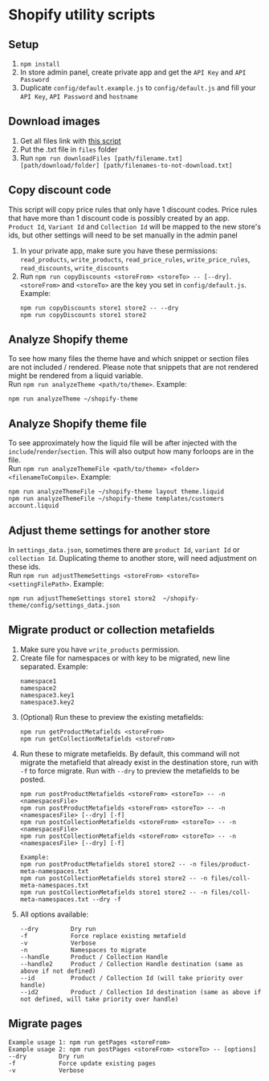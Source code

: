 # Shopify utility scripts

## Setup
1. `npm install`
2. In store admin panel, create private app and get the `API Key` and `API Password`
3. Duplicate `config/default.example.js` to `config/default.js` and fill your `API Key`, `API Password` and `hostname`

## Download images
1. Get all files link with [this script](https://gist.github.com/freakdesign/a1636414cce682c2c444#file-get-all-files-from-shopify-admin-js)
2. Put the .txt file in `files` folder
3. Run `npm run downloadFiles [path/filename.txt] [path/download/folder] [path/filenames-to-not-download.txt]`

## Copy discount code
This script will copy price rules that only have 1 discount codes.
Price rules that have more than 1 discount code is possibly created by an app.<br>
`Product Id`, `Variant Id` and `Collection Id` will be mapped to the new store's ids, but other settings will need to be set manually in the admin panel
1. In your private app, make sure you have these permissions: `read_products`, `write_products`, `read_price_rules`, `write_price_rules`, `read_discounts`, `write_discounts`
2. Run `npm run copyDiscounts <storeFrom> <storeTo> -- [--dry]`. `<storeFrom>` and `<storeTo>` are the key you set in `config/default.js`. Example:
	```
	npm run copyDiscounts store1 store2 -- --dry
	npm run copyDiscounts store1 store2
	```

## Analyze Shopify theme
To see how many files the theme have and which snippet or section files are not included / rendered.
Please note that snippets that are not rendered might be rendered from a liquid variable.<br>
Run `npm run analyzeTheme <path/to/theme>`. Example:
```
npm run analyzeTheme ~/shopify-theme
```

## Analyze Shopify theme file
To see approximately how the liquid file will be after injected with the `include`/`render`/`section`.
This will also output how many forloops are in the file.<br>
Run `npm run analyzeThemeFile <path/to/theme> <folder> <filenameToCompile>`. Example:
```
npm run analyzeThemeFile ~/shopify-theme layout theme.liquid
npm run analyzeThemeFile ~/shopify-theme templates/customers account.liquid
```

## Adjust theme settings for another store
In `settings_data.json`, sometimes there are `product Id`, `variant Id` or `collection Id`.
Duplicating theme to another store, will need adjustment on these ids.<br>
Run `npm run adjustThemeSettings <storeFrom> <storeTo> <settingFilePath>`. Example:
```
npm run adjustThemeSettings store1 store2  ~/shopify-theme/config/settings_data.json
```

## Migrate product or collection metafields
1. Make sure you have `write_products` permission.
2. Create file for namespaces or with key to be migrated, new line separated. Example:
	```
	namespace1
	namespace2
	namespace3.key1
	namespace3.key2
	```
3. (Optional) Run these to preview the existing metafields:
	```
	npm run getProductMetafields <storeFrom>
	npm run getCollectionMetafields <storeFrom>
	```
5. Run these to migrate metafields. By default, this command will not migrate the metafield that already exist in the destination store, run with `-f` to force migrate. Run with `--dry` to preview the metafields to be posted.
	```
	npm run postProductMetafields <storeFrom> <storeTo> -- -n <namespacesFile>
	npm run postProductMetafields <storeFrom> <storeTo> -- -n <namespacesFile> [--dry] [-f]
	npm run postCollectionMetafields <storeFrom> <storeTo> -- -n <namespacesFile>
	npm run postCollectionMetafields <storeFrom> <storeTo> -- -n <namespacesFile> [--dry] [-f]

	Example:
	npm run postProductMetafields store1 store2 -- -n files/product-meta-namespaces.txt
	npm run postCollectionMetafields store1 store2 -- -n files/coll-meta-namespaces.txt
	npm run postCollectionMetafields store1 store2 -- -n files/coll-meta-namespaces.txt --dry -f
	```
6. All options available:
	```
	--dry         Dry run
	-f            Force replace existing metafield
	-v            Verbose
	-n            Namespaces to migrate
	--handle      Product / Collection Handle
	--handle2     Product / Collection Handle destination (same as above if not defined)
	--id          Product / Collection Id (will take priority over handle)
	--id2         Product / Collection Id destination (same as above if not defined, will take priority over handle)
	```

## Migrate pages
```
Example usage 1: npm run getPages <storeFrom>
Example usage 2: npm run postPages <storeFrom> <storeTo> -- [options]
--dry         Dry run
-f            Force update existing pages
-v            Verbose
```
